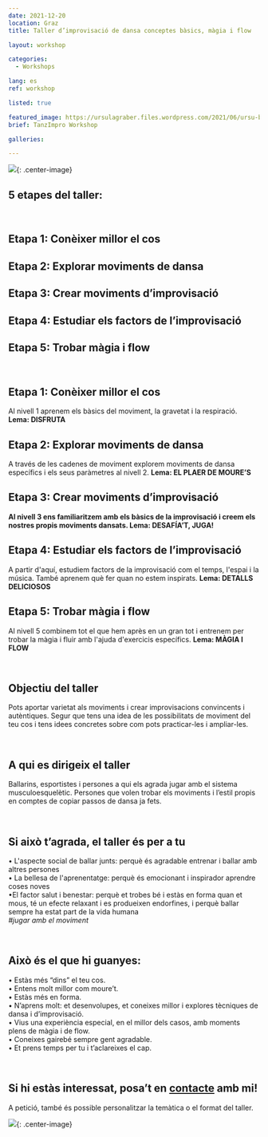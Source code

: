 ```yaml
---
date: 2021-12-20
location: Graz
title: Taller d’improvisació de dansa conceptes bàsics, màgia i flow

layout: workshop

categories:
  - Workshops

lang: es
ref: workshop

listed: true

featured_image: https://ursulagraber.files.wordpress.com/2021/06/ursu-boden.jpg?w=500&fit=crop
brief: TanzImpro Workshop

galleries:

---
```

![](https://ursulagraber.files.wordpress.com/2021/12/dscf4404.jpg){: .center-image}
<br>

## 5 etapes del taller:

<br>

## Etapa 1: Conèixer millor el cos
## Etapa 2: Explorar moviments de dansa
## Etapa 3: Crear moviments d’improvisació
## Etapa 4: Estudiar els factors de l’improvisació
## Etapa 5: Trobar màgia i flow

<br>


## Etapa 1: Conèixer millor el cos
Al nivell 1 aprenem els bàsics del moviment, la gravetat i la respiració. **Lema: DISFRUTA**

## Etapa 2: Explorar moviments de dansa
A través de les cadenes de moviment explorem moviments de dansa específics i els seus paràmetres al nivell 2. **Lema: EL PLAER DE MOURE’S**

## Etapa 3: Crear moviments d’improvisació
**Al nivell 3 ens familiaritzem amb els bàsics de la improvisació i creem els nostres propis moviments dansats. Lema: DESAFÍA’T, JUGA!**

## Etapa 4: Estudiar els factors de l’improvisació
A partir d'aquí, estudiem factors de la improvisació com el temps, l'espai i la música. També aprenem què fer quan no estem inspirats. **Lema: DETALLS DELICIOSOS**

## Etapa 5: Trobar màgia i flow
Al nivell 5 combinem tot el que hem après en un gran tot i entrenem per trobar la màgia i fluir amb l'ajuda d'exercicis específics. **Lema: MÀGIA I FLOW**


<br>

## Objectiu del taller
Pots aportar varietat als moviments i crear improvisacions convincents i autèntiques. Segur que tens una idea de les possibilitats de moviment del teu cos i tens idees concretes sobre com pots practicar-les i ampliar-les.

<br>

## A qui es dirigeix el taller
Ballarins, esportistes i persones a qui els agrada jugar amb el sistema musculoesquelètic. Persones que volen trobar els moviments i l’estil propis en comptes de copiar passos de dansa ja fets.

<br>

## Si això t’agrada, el taller és per a tu
•  L'aspecte social de ballar junts: perquè és agradable entrenar i ballar amb altres persones<br>
• La bellesa de l'aprenentatge: perquè és emocionant i inspirador aprendre coses noves<br>
•El factor salut i benestar: perquè et trobes bé i estàs en forma quan et mous, té un efecte relaxant i es produeixen endorfines, i perquè ballar sempre ha estat part de la vida humana<br>
*#jugar amb el moviment*

<br>

## Això és el que hi guanyes:
• Estàs més “dins” el teu cos.<br>
• Entens molt millor com moure’t.<br>
• Estàs més en forma.<br>
• N’aprens molt: et desenvolupes, et coneixes millor i explores tècniques de dansa i  d’improvisació.<br>
• Vius una experiència especial, en el millor dels casos, amb moments plens de màgia i de flow.<br>
• Coneixes gairebé sempre gent agradable.<br>
•  Et prens temps per tu i t’aclareixes el cap.<br>

<br>

## Si hi estàs interessat, posa’t en <a href="http://www.ursulagraber.com/contact/">contacte</a>  amb mi! <br>
A petició, també és possible personalitzar la temàtica o el format del taller.
<br>


![](https://ursulagraber.files.wordpress.com/2021/12/dscf4488.jpg){: .center-image}
<br>
